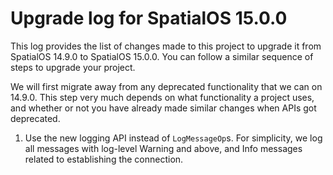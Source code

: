 # Upgrade log for SpatialOS 15.0.0

This log provides the list of changes made to this project to upgrade it from
SpatialOS 14.9.0 to SpatialOS 15.0.0. You can follow a similar sequence of steps
to upgrade your project.

We will first migrate away from any deprecated functionality that we can on
14.9.0. This step very much depends on what functionality a project uses, and
whether or not you have already made similar changes when APIs got deprecated.

1. Use the new logging API instead of `LogMessageOp`s. For simplicity, we log
   all messages with log-level Warning and above, and Info messages related to
   establishing the connection.
